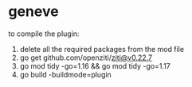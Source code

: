 # geneve
to compile the plugin:
1. delete all the required packages from the mod file
2. go get github.com/openziti/ziti@v0.22.7
3. go mod tidy -go=1.16 && go mod tidy -go=1.17
4. go build -buildmode=plugin